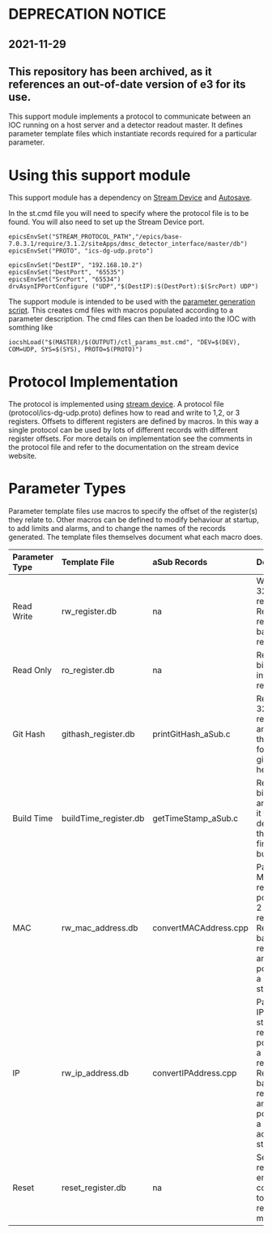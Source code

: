 # DEPRECATION NOTICE

## 2021-11-29

This repository has been archived, as it references an out-of-date version of e3 for its use.
---
This support module implements a protocol to communicate between an IOC running on a host server and a detector readout master. It defines parameter template files which instantiate records required for a particular parameter. 

# Using this support module

This support module has a dependency on [Stream Device](https://paulscherrerinstitute.github.io/StreamDevice/) and [Autosave](http://htmlpreview.github.io/?https://github.com/epics-modules/autosave/blob/R5-7-1/documentation/autoSaveRestore.html).

In the st.cmd file you will need to specify where the protocol file is to be found. You will also need to set up the Stream Device port. 

```
epicsEnvSet("STREAM_PROTOCOL_PATH","/epics/base-7.0.3.1/require/3.1.2/siteApps/dmsc_detector_interface/master/db")
epicsEnvSet("PROTO", "ics-dg-udp.proto")

epicsEnvSet("DestIP", "192.168.10.2")
epicsEnvSet("DestPort", "65535")
epicsEnvSet("SrcPort", "65534")
drvAsynIPPortConfigure ("UDP","$(DestIP):$(DestPort):$(SrcPort) UDP")

```

The support module is intended to be used with the [parameter generation script](https://github.com/icshwi/det_param_gen). This creates cmd files with macros populated according to a parameter description. The cmd files can then be loaded into the IOC with somthing like

```
iocshLoad("$(MASTER)/$(OUTPUT)/ctl_params_mst.cmd", "DEV=$(DEV), COM=UDP, SYS=$(SYS), PROTO=$(PROTO)")
```

# Protocol Implementation

The protocol is implemented using [stream device](https://paulscherrerinstitute.github.io/StreamDevice/). A protocol file (protocol/ics-dg-udp.proto) defines how to read and write to 1,2, or 3 registers. Offsets to different registers are defined by macros. In this way a single protocol can be used by lots of different records with different register offsets. For more details on implementation see the comments in the protocol file and refer to the documentation on the stream device website. 

# Parameter Types

Parameter template files use macros to specify the offset of the register(s) they relate to. Other macros can be defined to modify behaviour at startup, to add limits and alarms, and to change the names of the records generated. The template files themselves document what each macro does. 

| Parameter Type | Template File | aSub Records | Descripton |
| :-- | :-- | :-- | :-- |
| Read Write | rw_register.db | na | Writes to a 32 bit register. Reads that register back into a record |
| Read Only | ro_register.db | na | Reads a 32 bit register into a record |
| Git Hash | githash_register.db | printGitHash_aSub.c | Reads 3 32 bit registers and parses them to form a githash hex string |
| Build Time | buildTime_register.db | getTimeStamp_aSub.c | Reads a 32 bit register and parses it to determine the firmware build time |
| MAC | rw_mac_address.db | convertMACAddress.cpp | Parses a MAC string record and populates 2 32 bit registers. Reads back those registers and populates a MAC string |
| IP | rw_ip_address.db | convertIPAddress.cpp | Parses an IP address string record and populates a 32 bit register. Reads back the register and populates a IP address string |
| Reset | reset_register.db | na | Sends a reset or enable command to the readout master |



